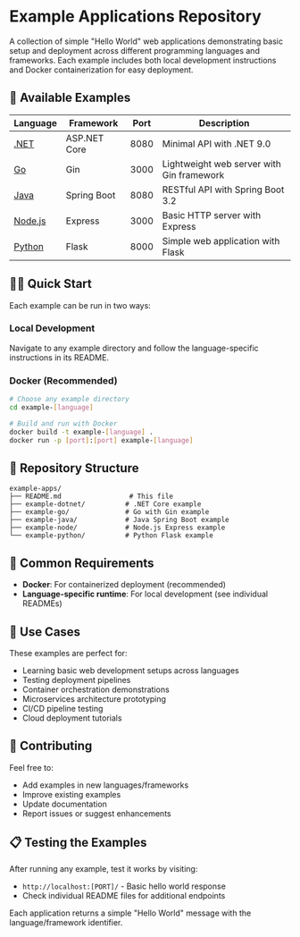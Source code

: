 # Example Applications Repository

A collection of simple "Hello World" web applications demonstrating basic setup and deployment across different programming languages and frameworks. Each example includes both local development instructions and Docker containerization for easy deployment.

## 🚀 Available Examples

| Language | Framework | Port | Description |
|----------|-----------|------|-------------|
| [.NET](./example-dotnet/) | ASP.NET Core | 8080 | Minimal API with .NET 9.0 |
| [Go](./example-go/) | Gin | 3000 | Lightweight web server with Gin framework |
| [Java](./example-java/) | Spring Boot | 8080 | RESTful API with Spring Boot 3.2 |
| [Node.js](./example-node/) | Express | 3000 | Basic HTTP server with Express |
| [Python](./example-python/) | Flask | 8000 | Simple web application with Flask |

## 🏃‍♂️ Quick Start

Each example can be run in two ways:

### Local Development
Navigate to any example directory and follow the language-specific instructions in its README.

### Docker (Recommended)
```bash
# Choose any example directory
cd example-[language]

# Build and run with Docker
docker build -t example-[language] .
docker run -p [port]:[port] example-[language]
```

## 📁 Repository Structure

```
example-apps/
├── README.md                 # This file
├── example-dotnet/          # .NET Core example
├── example-go/              # Go with Gin example  
├── example-java/            # Java Spring Boot example
├── example-node/            # Node.js Express example
└── example-python/          # Python Flask example
```

## 🔧 Common Requirements

- **Docker**: For containerized deployment (recommended)
- **Language-specific runtime**: For local development (see individual READMEs)

## 🎯 Use Cases

These examples are perfect for:
- Learning basic web development setups across languages
- Testing deployment pipelines
- Container orchestration demonstrations  
- Microservices architecture prototyping
- CI/CD pipeline testing
- Cloud deployment tutorials

## 🤝 Contributing

Feel free to:
- Add examples in new languages/frameworks
- Improve existing examples
- Update documentation
- Report issues or suggest enhancements

## 📋 Testing the Examples

After running any example, test it works by visiting:
- `http://localhost:[PORT]/` - Basic hello world response
- Check individual README files for additional endpoints

Each application returns a simple "Hello World" message with the language/framework identifier.